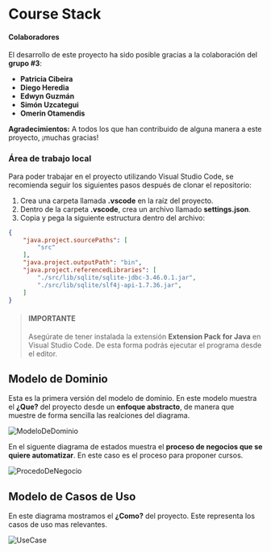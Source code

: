 # Course Stack
#### Colaboradores
El desarrollo de este proyecto ha sido posible gracias a la colaboración del **grupo #3**:
- **Patricia Cibeira**
- **Diego Heredia**
- **Edwyn Guzmán**
- **Simón Uzcategui**
- **Omerin Otamendis**

**Agradecimientos:**
A todos los que han contribuido de alguna manera a este proyecto, ¡muchas gracias!

### Área de trabajo local
Para poder trabajar en el proyecto utilizando Visual Studio Code, se recomienda seguir los siguientes pasos después de clonar el repositorio:

1. Crea una carpeta llamada **.vscode** en la raíz del proyecto.
2. Dentro de la carpeta **.vscode**, crea un archivo llamado **settings.json**.
3. Copia y pega la siguiente estructura dentro del archivo:

```json
{
    "java.project.sourcePaths": [
        "src"
    ],
    "java.project.outputPath": "bin",
    "java.project.referencedLibraries": [
        "./src/lib/sqlite/sqlite-jdbc-3.46.0.1.jar",
        "./src/lib/sqlite/slf4j-api-1.7.36.jar",
    ]
}
```


> #### **IMPORTANTE**
> Asegúrate de tener instalada la extensión **Extension Pack for Java** en Visual Studio Code. De esta forma podrás ejecutar el programa desde el editor.

## Modelo de Dominio
Esta es la  primera versión  del modelo de dominio. En este modelo muestra el **¿Que?** del proyecto desde un **enfoque abstracto**, de manera que muestre de forma sencilla las realciones del diagrama.

![ModeloDeDominio](https://www.plantuml.com/plantuml/png/PLBBRjim4BppAnO-5b20eBUWXwYIZos2rl5zGwwThIcki2JTe6u_gkWdvCSAIl9Blf6pEpFxUem9DUNEmnTnvAMbLZeEB2RkEFIesC5NIVGPxMwhaeDhn8j2KWonHwMGvfcYZlGsIrv-a4tmdI9BE1W0W23TYzBmn9wyPoV3nueg7PyXAKPw_ujW_fYZofDABu52eb6f9zsmRyKMQ40IzzBIqu23cL4pnOGZiw29zwFR9WVB4h1Z2cc2Oj9iKrPiiYhRx5670CMac6ZBkDoZpvXuZsFWZRSKB6CSlYuh5b4uiKQvbXg9IKROgWJPAdPNNTQUqSdXrCyatvFZeSzpvgBUeuSLsS1M5e0HwjMXT3t5qPMbbegTA1mkv_7Sh4S7vSsbOfCr2ZY2vLkY4FdzNnY4c-NDyYmgsaJZN3QY7Kx3EnNTYKFF3jrDod4yvjQxvTvBX-dOKjDEbOyt1F3fTrKfRrzd_PddPWrLDGFF9rDYfoimGHA11F0STl00tmWz_qBJBE73LTvaMZoT_0mN9mZNshc7UcN6tS6nm7frPVHGw2xRQ-xY_kxkVZ4oggegtuyBQ9Rp6YTAgV4yWgOrrrkMgYfWlRgTnKnlFUp6c4SABdV-Fm00 "ModeloDeDominio")

En el siguente diagrama de estados muestra el **proceso de negocios que se quiere automatizar**. En este caso es el proceso para proponer cursos.

![ProcedoDeNegocio](https://www.plantuml.com/plantuml/png/VLBBRjim4BppAnQvwn3x5XXEt5Q708OjE85Flcp8hSrQtYMMbD7sj_e11TeVAoW_Oab1JvHsPsPdXtoA2JKrXneg5KjElj22jcAzcBZt753n00j9z0djVglIiFiijIWaHOu1bJZraQAET8ZQUKT0Xv1-WADerOVaXKrCc0Zku9czzQWGANhXEy08B-td6M65dSyChEzXCh4xyPQcqs5tzD_kUDXj8u39f3slLMANvn2xszAeLrhHriUag71PP4qAyXP9ZsYzCCLsbVNoqY-_1s5I22gXePYmxPVLjN_4ka7h__vYS0GRhh67FPBwhzxYRNop8zQGoBAt0XkM9Bf59or-zdeTNbs4OCDATeS_qPr4gzNLG0nasm4AGTGI9_oMZJY2kh4gPyDpOqx95TFpJO4vdqKnxToNOKa4mb1xtiC3_FbzoSt9e-dSR35zpxHFMuXvpxiTKbOzjZiLEqHuW1TloYfhTxAx_O6kvT7GyinIIEYmOtYKUUlb1qxNIoYQhkYu0ykQpvo8aqHmFWPX_rPJxEYFeT2yQBNwO4GNDroytRjQvLP-pJtVEQhyD8QKsUlo93StPJK_qqVcYTWrX_eV "ProcedoDeNegocio")
## Modelo de Casos de Uso
En este diagrama mostramos el **¿Como?** del proyecto. Este representa los casos de uso mas relevantes.

![UseCase](https://www.plantuml.com/plantuml/png/RP5DRjj038NtSmeYgtQX740mXBYs8NXJ24tgLJRC3ADEFI853XKqA7gWhdk4NApGZrsxxMw6ttipZ-HTDbGRkWIVCsqmaqlqR6026jil1Y4gUOl2BXyZzwZOGO_-Y2tTssiY635oc-X2y56CFg0_jYe3XuqaKJ15pZqgiVsj50sa_whAHgKN9ZOg0JFqvwihrw6B7BCf1b7A4yVBcYlNAMAGcKn7vyvPuMOZWsQ2UqD_lFdk003UxJdwA108CkNuzelVZ-RnB3mhFb4xVQ0JqTDjXZKnAUgKSw1iE8dgPgO7qlWSFIgCACW43xjhAxvW0dlxwJdwML6l7wubNeMbLUpmaSUez9NyuCUqZmolu2NRujpiDilNc690XSX6R997OyozS7nAbESW-wtxCGvewGXMnN2xj5x2QXNPfo5GLRcwWTlgWj0t8mwvgjnXlvrjTLDUEWuxM9tUWckB-xDJA8hJgETrGJ4KnTp5rMQN-lhXF-MwAM5BHjf5HaW8sAiyuJIUyxEJkOINPI7EtH67eKk_0G00 "UseCase")


